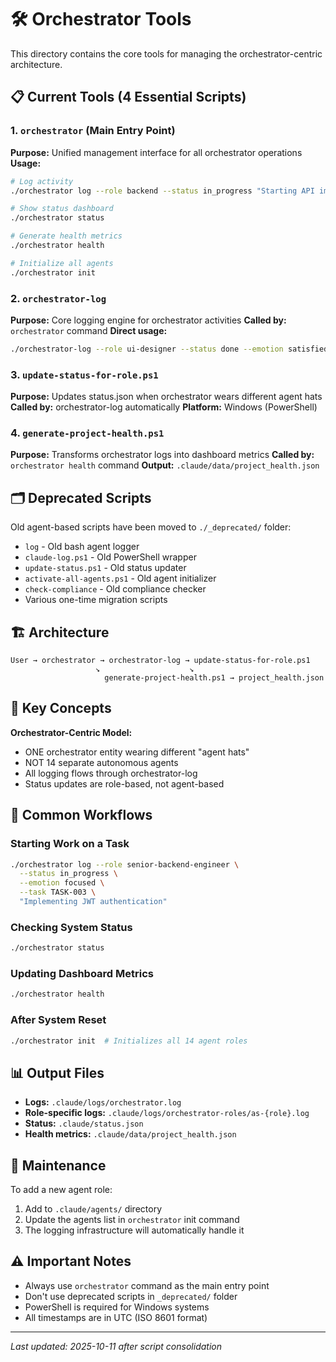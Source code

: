 # 🛠️ Orchestrator Tools

This directory contains the core tools for managing the orchestrator-centric architecture.

## 📋 Current Tools (4 Essential Scripts)

### 1. `orchestrator` (Main Entry Point)
**Purpose:** Unified management interface for all orchestrator operations
**Usage:**
```bash
# Log activity
./orchestrator log --role backend --status in_progress "Starting API implementation"

# Show status dashboard
./orchestrator status

# Generate health metrics
./orchestrator health

# Initialize all agents
./orchestrator init
```

### 2. `orchestrator-log`
**Purpose:** Core logging engine for orchestrator activities
**Called by:** `orchestrator` command
**Direct usage:**
```bash
./orchestrator-log --role ui-designer --status done --emotion satisfied --task TASK-012 "Design complete"
```

### 3. `update-status-for-role.ps1`
**Purpose:** Updates status.json when orchestrator wears different agent hats
**Called by:** orchestrator-log automatically
**Platform:** Windows (PowerShell)

### 4. `generate-project-health.ps1`
**Purpose:** Transforms orchestrator logs into dashboard metrics
**Called by:** `orchestrator health` command
**Output:** `.claude/data/project_health.json`

## 🗂️ Deprecated Scripts

Old agent-based scripts have been moved to `./_deprecated/` folder:
- `log` - Old bash agent logger
- `claude-log.ps1` - Old PowerShell wrapper
- `update-status.ps1` - Old status updater
- `activate-all-agents.ps1` - Old agent initializer
- `check-compliance` - Old compliance checker
- Various one-time migration scripts

## 🏗️ Architecture

```
User → orchestrator → orchestrator-log → update-status-for-role.ps1
                   ↘                    ↘
                     generate-project-health.ps1 → project_health.json
```

## 📝 Key Concepts

**Orchestrator-Centric Model:**
- ONE orchestrator entity wearing different "agent hats"
- NOT 14 separate autonomous agents
- All logging flows through orchestrator-log
- Status updates are role-based, not agent-based

## 🎯 Common Workflows

### Starting Work on a Task
```bash
./orchestrator log --role senior-backend-engineer \
  --status in_progress \
  --emotion focused \
  --task TASK-003 \
  "Implementing JWT authentication"
```

### Checking System Status
```bash
./orchestrator status
```

### Updating Dashboard Metrics
```bash
./orchestrator health
```

### After System Reset
```bash
./orchestrator init  # Initializes all 14 agent roles
```

## 📊 Output Files

- **Logs:** `.claude/logs/orchestrator.log`
- **Role-specific logs:** `.claude/logs/orchestrator-roles/as-{role}.log`
- **Status:** `.claude/status.json`
- **Health metrics:** `.claude/data/project_health.json`

## 🔧 Maintenance

To add a new agent role:
1. Add to `.claude/agents/` directory
2. Update the agents list in `orchestrator` init command
3. The logging infrastructure will automatically handle it

## ⚠️ Important Notes

- Always use `orchestrator` command as the main entry point
- Don't use deprecated scripts in `_deprecated/` folder
- PowerShell is required for Windows systems
- All timestamps are in UTC (ISO 8601 format)

---
*Last updated: 2025-10-11 after script consolidation*